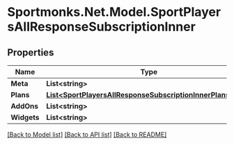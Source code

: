 # Sportmonks.Net.Model.SportPlayersAllResponseSubscriptionInner

## Properties

Name | Type | Description | Notes
------------ | ------------- | ------------- | -------------
**Meta** | **List&lt;string&gt;** |  | [optional] 
**Plans** | [**List&lt;SportPlayersAllResponseSubscriptionInnerPlansInner&gt;**](SportPlayersAllResponseSubscriptionInnerPlansInner.md) |  | [optional] 
**AddOns** | **List&lt;string&gt;** |  | [optional] 
**Widgets** | **List&lt;string&gt;** |  | [optional] 

[[Back to Model list]](../README.md#documentation-for-models) [[Back to API list]](../README.md#documentation-for-api-endpoints) [[Back to README]](../README.md)

